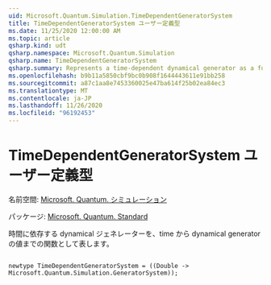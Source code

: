 ```yaml
---
uid: Microsoft.Quantum.Simulation.TimeDependentGeneratorSystem
title: TimeDependentGeneratorSystem ユーザー定義型
ms.date: 11/25/2020 12:00:00 AM
ms.topic: article
qsharp.kind: udt
qsharp.namespace: Microsoft.Quantum.Simulation
qsharp.name: TimeDependentGeneratorSystem
qsharp.summary: Represents a time-dependent dynamical generator as a function from time to the value of the dynamical generator at that time.
ms.openlocfilehash: b9b11a5850cbf9bc0b908f1644443611e91bb258
ms.sourcegitcommit: a87c1aa8e7453360025e47ba614f25b02ea84ec3
ms.translationtype: MT
ms.contentlocale: ja-JP
ms.lasthandoff: 11/26/2020
ms.locfileid: "96192453"
---
```

# <a name="timedependentgeneratorsystem-user-defined-type"></a>TimeDependentGeneratorSystem ユーザー定義型

名前空間: [Microsoft. Quantum. シミュレーション](xref:Microsoft.Quantum.Simulation)

パッケージ: [Microsoft. Quantum. Standard](https://nuget.org/packages/Microsoft.Quantum.Standard)


時間に依存する dynamical ジェネレーターを、time から dynamical generator の値までの関数として表します。

```qsharp

newtype TimeDependentGeneratorSystem = ((Double -> Microsoft.Quantum.Simulation.GeneratorSystem));
```

